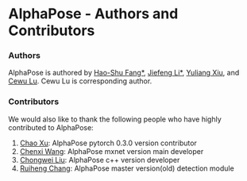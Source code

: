 AlphaPose - Authors and Contributors
====================================



### Authors
AlphaPose is authored by [Hao-Shu Fang\*](https://fang-haoshu.github.io/), [Jiefeng Li\*](https://jeff-leaf.site/), [Yuliang Xiu](http://xiuyuliang.cn/), and [Cewu Lu](www.mvig.org). Cewu Lu is corresponding author.



### Contributors
We would also like to thank the following people who have highly contributed to AlphaPose:

1. [Chao Xu](): AlphaPose pytorch 0.3.0 version contributor
2. [Chenxi Wang](): AlphaPose mxnet version main developer
3. [Chongwei Liu](): AlphaPose c++ version developer
1. [Ruiheng Chang](): AlphaPose master version(old) detection module